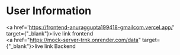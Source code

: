 <h1> User Information</h1>

<a href='https://frontend-anuraggupta199418-gmailcom.vercel.app/' target={"_blank"}>live link frontend</a>
<br />
<a href="https://mock-server-trnk.onrender.com/data" target={"_blank"}>live link Backend</a>
